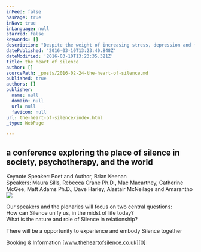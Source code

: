 ```yaml
---
inFeed: false
hasPage: true
inNav: true
inLanguage: null
starred: false
keywords: []
description: "Despite the weight of increasing stress, depression and fear on a global scale, can the presence of Silence break open our isolation and sense of separateness and offer us a deeper connection to meaning, to ourselves, each other and to the world at large?\_\_"
datePublished: '2016-03-10T13:23:40.848Z'
dateModified: '2016-03-10T13:23:35.321Z'
title: the heart of silence
author: []
sourcePath: _posts/2016-02-24-the-heart-of-silence.md
published: true
authors: []
publisher:
  name: null
  domain: null
  url: null
  favicon: null
url: the-heart-of-silence/index.html
_type: WebPage

---
```

## a conference exploring the place of silence in society, psychotherapy, and the world

Keynote Speaker: Poet and Author, Brian Keenan  
Speakers: Maura Sills, Rebecca Crane Ph.D., Mac Macartney, Catherine McGee, Matt Adams Ph.D., Dave Harley, Alastair McNeilage and Amarantho
![](https://s3-us-west-2.amazonaws.com/the-grid-img/p/fbf4ece8ac0c0a5566167798643a0751ad37a0b9.png)

Our speakers and the plenaries will focus on two central questions:  
How can Silence unify us, in the midst of life today?  
What is the nature and role of Silence in relationship?

There will be a opportunity to experience and embody Silence together

Booking & Information [www.theheartofsilence.co.uk][0]

[0]: http://theheartofsilence.co.uk/